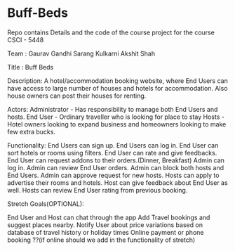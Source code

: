 # Buff-Beds
Repo contains Details and the code of the course project for the course CSCI - 5448

Team :
Gaurav Gandhi
Sarang Kulkarni
Akshit Shah

Title :  Buff Beds

Description: A hotel/accommodation booking website, where End Users can have access to large number of houses and hotels for accommodation. Also house owners can post their houses for renting.

Actors:
Administrator - Has responsibility to manage both End Users and hosts.
End User - Ordinary traveller who is looking for place to stay
Hosts - Hotel owners looking to expand business and homeowners looking to make few extra bucks.

Functionality:
End Users can sign up.
End Users can log in.
End User can sort hotels or rooms using filters.
End User can rate and give feedbacks.
End User can request addons to their orders.(Dinner, Breakfast)
Admin can log in.
Admin can review End User orders.
Admin can block both hosts and End Users.
Admin can approve request for new hosts. 
Hosts can apply to advertise their rooms and hotels.
Host can give feedback about End User as well.
Hosts can review End User rating from previous booking.

Stretch Goals(OPTIONAL): 

End User and Host can chat through the app
Add Travel bookings and suggest places nearby. 
Notify User about price variations based on database of travel history or holiday times
Online payment or phone booking ??(if online should we add in the functionality of stretch)
